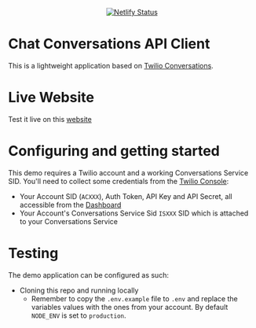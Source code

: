 <div align="center">

[![Netlify Status](https://api.netlify.com/api/v1/badges/a673d18c-0e51-4428-bd2b-dc80ebf9987e/deploy-status)](https://app.netlify.com/sites/whimsical-cannoli-b5b8ee/deploys)

</div>

# Chat Conversations API Client

This is a lightweight application based on [Twilio Conversations](https://www.twilio.com/docs/conversations).

# Live Website

Test it live on this [website](https://whimsical-cannoli-b5b8ee.netlify.app/)

# Configuring and getting started

This demo requires a Twilio account and a working Conversations Service SID.
You'll need to collect some credentials from the [Twilio Console](https://www.twilio.com/console):

- Your Account SID (`ACXXX`), Auth Token, API Key and API Secret, all accessible from the [Dashboard](https://twilio.com/console/dashboard)
- Your Account's Conversations Service Sid `ISXXX` SID which is attached to your Conversations Service

# Testing

The demo application can be configured as such:

- Cloning this repo and running locally
  - Remember to copy the `.env.example` file to `.env` and replace the variables values with
    the ones from your account. By default `NODE_ENV` is set to `production`.
